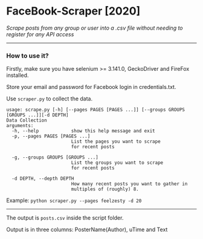 # FaceBook-Scraper [2020]
_Scrape posts from any group or user into a .csv file without needing to register for any API access_

____

### How to use it?

Firstly, make sure you have selenium >= 3.141.0, GeckoDriver and FireFox installed.

Store your email and password for Facebook login in credentials.txt.

Use `scraper.py` to collect the data. 
```
usage: scrape.py [-h] [--pages PAGES [PAGES ...]] [--groups GROUPS [GROUPS ...]][-d DEPTH]
Data Collection
arguments:
  -h, --help            show this help message and exit
  -p, --pages PAGES [PAGES ...]
                        List the pages you want to scrape
                        for recent posts
  
  -g, --groups GROUPS [GROUPS ...]
                        List the groups you want to scrape
                        for recent posts
  
  -d DEPTH, --depth DEPTH
                        How many recent posts you want to gather in
                        multiples of (roughly) 8.
```
Example: ```python scraper.py --pages feelzesty -d 20```
____
The output is `posts.csv` inside the script folder.

Output is in three columns: PosterName(Author), uTime and Text

